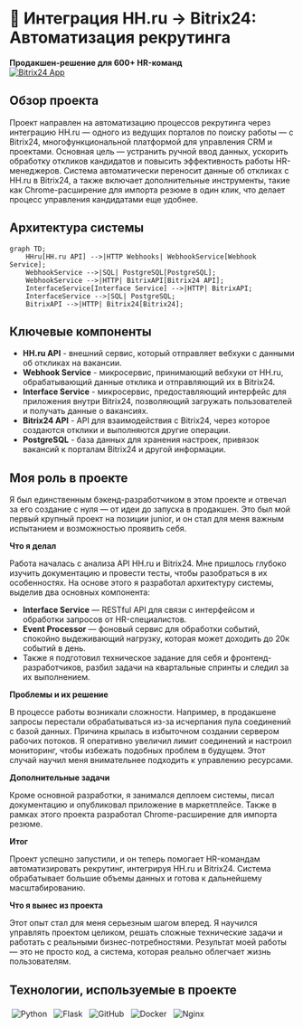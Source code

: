 

# 🔄 Интеграция HH.ru → Bitrix24: Автоматизация рекрутинга
**Продакшен-решение для 600+ HR-команд**  
[![Bitrix24 App](https://img.shields.io/badge/Bitrix24_Marketplace-4.9/5⭐-00A2FF?logo=bitrix&logoColor=white)](https://www.bitrix24.ru/apps/app/21ek.integratsiya_s_hh_ru/)

## Обзор проекта
Проект направлен на автоматизацию процессов рекрутинга через интеграцию HH.ru — одного из ведущих порталов по поиску работы — с Bitrix24, многофункциональной платформой для управления CRM и проектами. Основная цель — устранить ручной ввод данных, ускорить обработку откликов кандидатов и повысить эффективность работы HR-менеджеров. Система автоматически переносит данные об откликах с HH.ru в Bitrix24, а также включает дополнительные инструменты, такие как Chrome-расширение для импорта резюме в один клик, что делает процесс управления кандидатами еще удобнее.

## Архитектура системы
```mermaid
graph TD;
    HHru[HH.ru API] -->|HTTP Webhooks| WebhookService[Webhook Service];
    WebhookService -->|SQL| PostgreSQL[PostgreSQL];
    WebhookService -->|HTTP| BitrixAPI[Bitrix24 API];
    InterfaceService[Interface Service] -->|HTTP| BitrixAPI;
    InterfaceService -->|SQL| PostgreSQL;
    BitrixAPI -->|HTTP| Bitrix24[Bitrix24];
```
## Ключевые компоненты
- **HH.ru API** - внешний сервис, который отправляет вебхуки с данными об откликах на вакансии.
- **Webhook Service** - микросервис, принимающий вебхуки от HH.ru, обрабатывающий данные отклика и отправляющий их в Bitrix24.
- **Interface Service** - микросервис, предоставляющий интерфейс для приложения внутри Bitrix24, позволяющий загружать пользователей и получать данные о вакансиях.
- **Bitrix24 API** - API для взаимодействия с Bitrix24, через которое создаются отклики и выполняются другие операции.
- **PostgreSQL** - база данных для хранения настроек, привязок вакансий к порталам Bitrix24 и другой информации.

## Моя роль в проекте

Я был единственным бэкенд-разработчиком в этом проекте и отвечал за его создание с нуля — от идеи до запуска в продакшен. Это был мой первый крупный проект на позиции junior, и он стал для меня важным испытанием и возможностью проявить себя.

**Что я делал**

Работа началась с анализа API HH.ru и Bitrix24. Мне пришлось глубоко изучить документацию и провести тесты, чтобы разобраться в их особенностях. На основе этого я разработал архитектуру системы, выделив два основных компонента:

- **Interface Service** — RESTful API для связи с интерфейсом и обработки запросов от HR-специалистов.
- **Event Processor** — фоновый сервис для обработки событий, спокойно выдеживающий нагрузку, которая может доходить до 20к событий в день.
- Также я подготовил техническое задание для себя и фронтенд-разработчиков, разбил задачи на квартальные спринты и следил за их выполнением.

**Проблемы и их решение**

В процессе работы возникали сложности. Например, в продакшене запросы перестали обрабатываться из-за исчерпания пула соединений с базой данных. Причина крылась в избыточном создании сервером рабочих потоков. Я оперативно увеличил лимит соединений и настроил мониторинг, чтобы избежать подобных проблем в будущем. Этот случай научил меня внимательнее подходить к управлению ресурсами.

**Дополнительные задачи**

Кроме основной разработки, я занимался деплоем системы, писал документацию и опубликовал приложение в маркетплейсе. Также в рамках этого проекта разработал Chrome-расширение для импорта резюме.

**Итог**

Проект успешно запустили, и он теперь помогает HR-командам автоматизировать рекрутинг, интегрируя HH.ru и Bitrix24. Система обрабатывает большие объемы данных и готова к дальнейшему масштабированию.

**Что я вынес из проекта**

Этот опыт стал для меня серьезным шагом вперед. Я научился управлять проектом целиком, решать сложные технические задачи и работать с реальными бизнес-потребностями. Результат моей работы — это не просто код, а система, которая реально облегчает жизнь пользователям.


## Технологии, используемые в проекте
<img src="https://img.shields.io/badge/python-3670A0?style=for-the-badge&logo=python&logoColor=ffdd54" alt="Python" style="vertical-align:top; margin:4px">
<img src="https://img.shields.io/badge/flask-%23000.svg?style=for-the-badge&logo=flask&logoColor=white" alt="Flask" style="vertical-align:top; margin:4px">
<img src="https://img.shields.io/badge/github-%23121011.svg?style=for-the-badge&logo=github&logoColor=white" alt="GitHub" style="vertical-align:top; margin:4px">
<img src="https://img.shields.io/badge/docker-%230db7ed.svg?style=for-the-badge&logo=docker&logoColor=white" alt="Docker" style="vertical-align:top; margin:4px">
<img src="https://img.shields.io/badge/nginx-%23009639.svg?style=for-the-badge&logo=nginx&logoColor=white" alt="Nginx" style="vertical-align:top; margin:4px">



